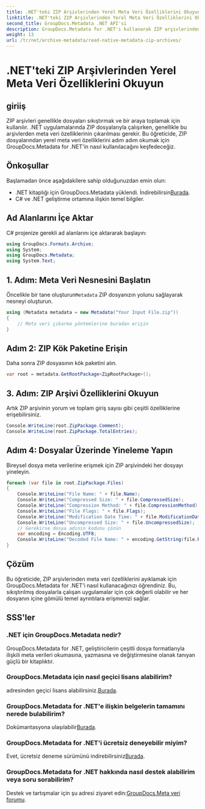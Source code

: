 ```yaml
---
title: .NET'teki ZIP Arşivlerinden Yerel Meta Veri Özelliklerini Okuyun
linktitle: .NET'teki ZIP Arşivlerinden Yerel Meta Veri Özelliklerini Okuyun
second_title: GroupDocs.Metadata .NET API'si
description: GroupDocs.Metadata for .NET'i kullanarak ZIP arşivlerinden meta verileri nasıl çıkaracağınızı öğrenin. Yerel özellikleri okumaya yönelik adım adım talimatları keşfedin.
weight: 13
url: /tr/net/archive-metadata/read-native-metadata-zip-archives/
---
```


# .NET'teki ZIP Arşivlerinden Yerel Meta Veri Özelliklerini Okuyun

## giriiş
ZIP arşivleri genellikle dosyaları sıkıştırmak ve bir araya toplamak için kullanılır. .NET uygulamalarında ZIP dosyalarıyla çalışırken, genellikle bu arşivlerden meta veri özelliklerinin çıkarılması gerekir. Bu öğreticide, ZIP dosyalarından yerel meta veri özelliklerini adım adım okumak için GroupDocs.Metadata for .NET'in nasıl kullanılacağını keşfedeceğiz.
## Önkoşullar
Başlamadan önce aşağıdakilere sahip olduğunuzdan emin olun:
- .NET kitaplığı için GroupDocs.Metadata yüklendi. İndirebilirsin[Burada](https://releases.groupdocs.com/metadata/net/).
- C# ve .NET geliştirme ortamına ilişkin temel bilgiler.

## Ad Alanlarını İçe Aktar
C# projenize gerekli ad alanlarını içe aktararak başlayın:
```csharp
using GroupDocs.Formats.Archive;
using System;
using GroupDocs.Metadata;
using System.Text;
```
## 1. Adım: Meta Veri Nesnesini Başlatın
 Öncelikle bir tane oluşturun`Metadata` ZIP dosyanızın yolunu sağlayarak nesneyi oluşturun.
```csharp
using (Metadata metadata = new Metadata("Your Input File.zip"))
{
    // Meta veri çıkarma yöntemlerine buradan erişin
}
```
## Adım 2: ZIP Kök Paketine Erişin
Daha sonra ZIP dosyasının kök paketini alın.
```csharp
var root = metadata.GetRootPackage<ZipRootPackage>();
```
## 3. Adım: ZIP Arşivi Özelliklerini Okuyun
Artık ZIP arşivinin yorum ve toplam giriş sayısı gibi çeşitli özelliklerine erişebilirsiniz.
```csharp
Console.WriteLine(root.ZipPackage.Comment);
Console.WriteLine(root.ZipPackage.TotalEntries);
```
## Adım 4: Dosyalar Üzerinde Yineleme Yapın
Bireysel dosya meta verilerine erişmek için ZIP arşivindeki her dosyayı yineleyin.
```csharp
foreach (var file in root.ZipPackage.Files)
{
    Console.WriteLine("File Name: " + file.Name);
    Console.WriteLine("Compressed Size: " + file.CompressedSize);
    Console.WriteLine("Compression Method: " + file.CompressionMethod);
    Console.WriteLine("File Flags: " + file.Flags);
    Console.WriteLine("Modification Date Time: " + file.ModificationDateTime);
    Console.WriteLine("Uncompressed Size: " + file.UncompressedSize);
    // Gerekirse dosya adının kodunu çözün
    var encoding = Encoding.UTF8;
    Console.WriteLine("Decoded File Name: " + encoding.GetString(file.RawName));
}
```

## Çözüm
Bu öğreticide, ZIP arşivlerinden meta veri özelliklerini ayıklamak için GroupDocs.Metadata for .NET'i nasıl kullanacağınızı öğrendiniz. Bu, sıkıştırılmış dosyalarla çalışan uygulamalar için çok değerli olabilir ve her dosyanın içine gömülü temel ayrıntılara erişmenizi sağlar.

## SSS'ler
### .NET için GroupDocs.Metadata nedir?
GroupDocs.Metadata for .NET, geliştiricilerin çeşitli dosya formatlarıyla ilişkili meta verileri okumasına, yazmasına ve değiştirmesine olanak tanıyan güçlü bir kitaplıktır.
### GroupDocs.Metadata için nasıl geçici lisans alabilirim?
 adresinden geçici lisans alabilirsiniz.[Burada](https://purchase.groupdocs.com/temporary-license/).
### GroupDocs.Metadata for .NET'e ilişkin belgelerin tamamını nerede bulabilirim?
 Dokümantasyona ulaşılabilir[Burada](https://tutorials.groupdocs.com/metadata/net/).
### GroupDocs.Metadata for .NET'i ücretsiz deneyebilir miyim?
 Evet, ücretsiz deneme sürümünü indirebilirsiniz[Burada](https://releases.groupdocs.com/).
### GroupDocs.Metadata for .NET hakkında nasıl destek alabilirim veya soru sorabilirim?
 Destek ve tartışmalar için şu adresi ziyaret edin:[GroupDocs.Meta veri forumu](https://forum.groupdocs.com/c/metadata/14).